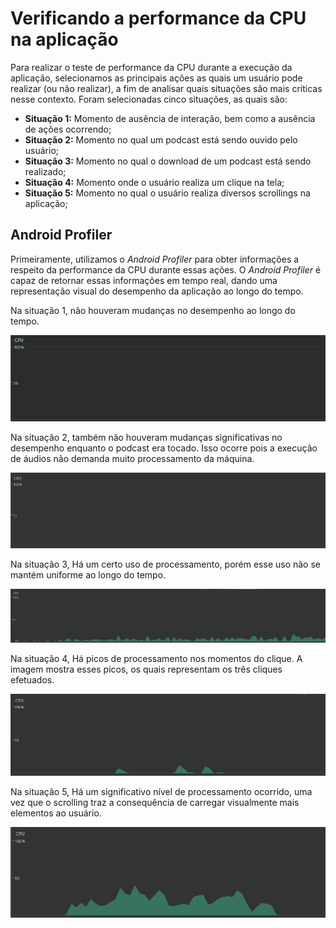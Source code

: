 Verificando a performance da CPU na aplicação
=============

Para realizar o teste de performance da CPU durante a execução da aplicação, selecionamos as principais ações as quais um usuário pode realizar (ou não realizar), a fim de analisar quais situações são mais críticas nesse contexto. Foram selecionadas cinco situações, as quais são:

- **Situação 1:** Momento de ausência de interação, bem como a ausência de ações ocorrendo;
- **Situação 2:** Momento no qual um podcast está sendo ouvido pelo usuário;
- **Situação 3:** Momento no qual o download de um podcast está sendo realizado;
- **Situação 4:** Momento onde o usuário realiza um clique na tela;
- **Situação 5:** Momento no qual o usuário realiza diversos scrollings na aplicação;


Android Profiler
-----------------
Primeiramente, utilizamos o *Android Profiler* para obter informações a respeito da performance da CPU durante essas ações. O *Android Profiler* é capaz de retornar essas informações em tempo real, dando uma representação visual do desempenho da aplicação ao longo do tempo.

Na situação 1, não houveram mudanças no desempenho ao longo do tempo.

![UnitTestsResult](Images/AndroidProfiler/CPU/cpu_sem_interacao.png)

Na situação 2, também não houveram mudanças significativas no desempenho enquanto o podcast era tocado. Isso ocorre pois a execução de áudios não demanda muito processamento da máquina.

![UnitTestsResult](Images/AndroidProfiler/CPU/cpu_play_podcast.png)

Na situação 3, Há um certo uso de processamento, porém esse uso não se mantém uniforme ao longo do tempo.

![UnitTestsResult](Images/AndroidProfiler/CPU/cpu_download_podcast.png)

Na situação 4, Há picos de processamento nos momentos do clique. A imagem mostra esses picos, os quais representam os três cliques efetuados.

![UnitTestsResult](Images/AndroidProfiler/CPU/cpu_clique_tela.png)

Na situação 5, Há um significativo nível de processamento ocorrido, uma vez que o scrolling traz a consequência de carregar visualmente mais elementos ao usuário.

![UnitTestsResult](Images/AndroidProfiler/CPU/cpu_scrolling_tela.png)
